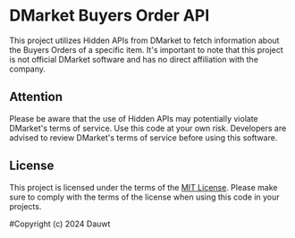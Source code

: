 # DMarket Buyers Order API

This project utilizes Hidden APIs from DMarket to fetch information about the Buyers Orders of a specific item. It's important to note that this project is not official DMarket software and has no direct affiliation with the company.

## Attention

Please be aware that the use of Hidden APIs may potentially violate DMarket's terms of service. Use this code at your own risk. Developers are advised to review DMarket's terms of service before using this software.

## License

This project is licensed under the terms of the [MIT License](LICENSE). Please make sure to comply with the terms of the license when using this code in your projects.

#Copyright (c) 2024 Dauwt
